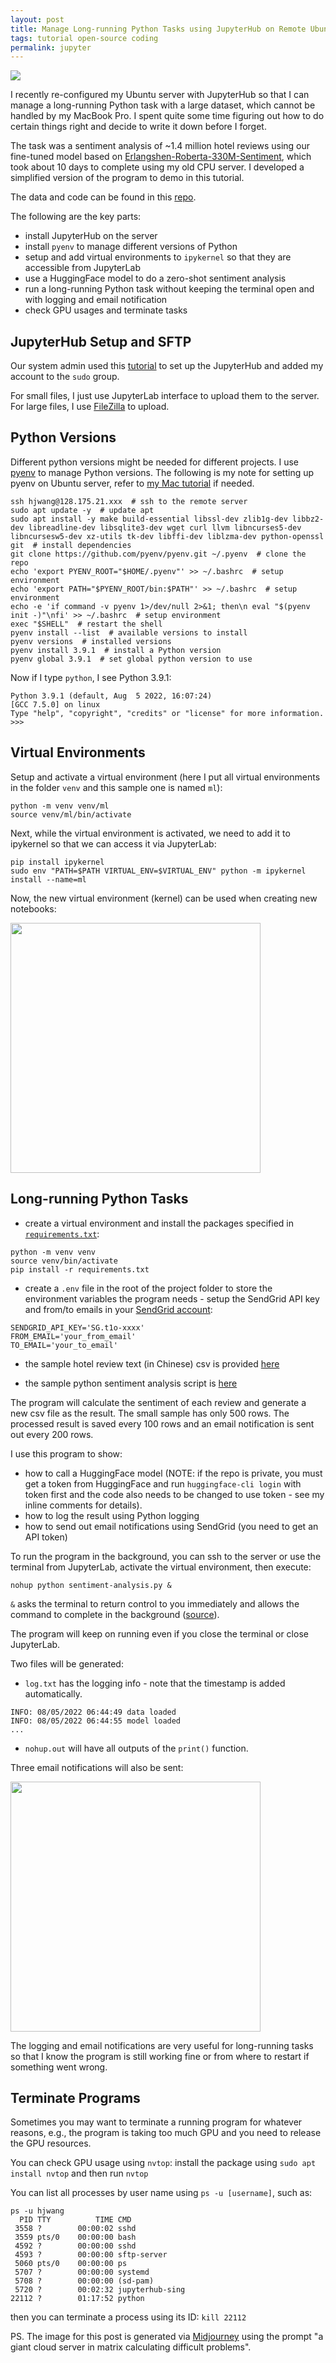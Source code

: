 ```yaml
---
layout: post
title: Manage Long-running Python Tasks using JupyterHub on Remote Ubuntu Server
tags: tutorial open-source coding
permalink: jupyter
---
```


<img class="mx-auto" src="https://user-images.githubusercontent.com/595772/209896201-aa5d0ceb-c13c-466b-b791-2f6acca43c45.png">

I recently re-configured my Ubuntu server with JupyterHub so that I can manage a long-running Python task with a large dataset, which cannot be handled by my MacBook Pro. I spent quite some time figuring out how to do certain things right and decide to write it down before I forget.

The task was a sentiment analysis of ~1.4 million hotel reviews using our fine-tuned model based on [Erlangshen-Roberta-330M-Sentiment](https://huggingface.co/IDEA-CCNL/Erlangshen-Roberta-330M-Sentiment), which took about 10 days to complete using my old CPU server. I developed a simplified version of the program to demo in this tutorial.

The data and code can be found in this [repo](https://github.com/harrywang/hf-sentiment-analysis).

The following are the key parts:

- install JupyterHub on the server
- install `pyenv` to manage different versions of Python
- setup and add virtual environments to `ipykernel` so that they are accessible from JupyterLab
- use a HuggingFace model to do a zero-shot sentiment analysis
- run a long-running Python task without keeping the terminal open and with logging and email notification
- check GPU usages and terminate tasks

## JupyterHub Setup and SFTP

Our system admin used this [tutorial](https://github.com/jupyterhub/jupyterhub-the-hard-way/blob/HEAD/docs/installation-guide-hard.md) to set up the JupyterHub and added my account to the `sudo` group. 

For small files, I just use JupyterLab interface to upload them to the server. For large files, I use [FileZilla](https://filezilla-project.org/) to upload.

## Python Versions

Different python versions might be needed for different projects. I use [pyenv](https://github.com/pyenv/pyenv) to manage Python versions. The following is my note for setting up pyenv on Ubuntu server, refer to [my Mac tutorial](https://harrywang.medium.com/how-to-setup-mac-for-python-development-37e5fd895151) if needed.

```
ssh hjwang@128.175.21.xxx  # ssh to the remote server
sudo apt update -y  # update apt
sudo apt install -y make build-essential libssl-dev zlib1g-dev libbz2-dev libreadline-dev libsqlite3-dev wget curl llvm libncurses5-dev libncursesw5-dev xz-utils tk-dev libffi-dev liblzma-dev python-openssl git  # install dependencies
git clone https://github.com/pyenv/pyenv.git ~/.pyenv  # clone the repo
echo 'export PYENV_ROOT="$HOME/.pyenv"' >> ~/.bashrc  # setup environment
echo 'export PATH="$PYENV_ROOT/bin:$PATH"' >> ~/.bashrc  # setup environment
echo -e 'if command -v pyenv 1>/dev/null 2>&1; then\n eval "$(pyenv init -)"\nfi' >> ~/.bashrc  # setup environment
exec "$SHELL"  # restart the shell
pyenv install --list  # available versions to install 
pyenv versions  # installed versions
pyenv install 3.9.1  # install a Python version
pyenv global 3.9.1  # set global python version to use
```

Now if I type `python`, I see Python 3.9.1:

```
Python 3.9.1 (default, Aug  5 2022, 16:07:24) 
[GCC 7.5.0] on linux
Type "help", "copyright", "credits" or "license" for more information.
>>> 
```

## Virtual Environments

Setup and activate a virtual environment (here I put all virtual environments in the folder `venv` and this sample one is named `ml`):

```
python -m venv venv/ml
source venv/ml/bin/activate
```
Next, while the virtual environment is activated, we need to add it to ipykernel so that we can access it via JupyterLab:

```
pip install ipykernel
sudo env "PATH=$PATH VIRTUAL_ENV=$VIRTUAL_ENV" python -m ipykernel install --name=ml
```

Now, the new virtual environment (kernel) can be used when creating new notebooks:

<img class="mx-auto" width='400' src="https://user-images.githubusercontent.com/595772/183214749-6f93ee12-d59e-466a-8482-c7e211b19692.png">


## Long-running Python Tasks

- create a virtual environment and install the packages specified in [`requirements.txt`](https://github.com/harrywang/hf-sentiment-analysis/blob/main/requirements.txt):

```
python -m venv venv
source venv/bin/activate
pip install -r requirements.txt
```

- create a `.env` file in the root of the project folder to store the environment variables the program needs - setup the SendGrid API key and from/to emails in your [SendGrid account](https://sendgrid.com/):

```
SENDGRID_API_KEY='SG.t1o-xxxx'
FROM_EMAIL='your_from_email'
TO_EMAIL='your_to_email'
```

- the sample hotel review text (in Chinese) csv is provided [here](https://github.com/harrywang/hf-sentiment-analysis/blob/main/hotel-reviews.csv)

- the sample python sentiment analysis script is [here](https://github.com/harrywang/hf-sentiment-analysis/blob/main/sentiment-analysis.py)

The program will calculate the sentiment of each review and generate a new csv file as the result. The small sample has only 500 rows. The processed result is saved every 100 rows and an email notification is sent out every 200 rows.  

I use this program to show:

- how to call a HuggingFace model (NOTE: if the repo is private, you must get a token from HuggingFace and run `huggingface-cli login` with token first and the code also needs to be changed to use token - see my inline comments for details).
- how to log the result using Python logging
- how to send out email notifications using SendGrid (you need to get an API token)

To run the program in the background, you can ssh to the server or use the terminal from JupyterLab, activate the virtual environment, then execute:

```
nohup python sentiment-analysis.py &
```

`&` asks the terminal to return control to you immediately and allows the command to complete in the background ([source](https://serverfault.com/questions/402496/what-does-the-ampersand-symbol-mean-with-nohup)).

The program will keep on running even if you close the terminal or close JupyterLab.

Two files will be generated:

- `log.txt` has the logging info - note that the timestamp is added automatically.

```
INFO: 08/05/2022 06:44:49 data loaded
INFO: 08/05/2022 06:44:55 model loaded
...
```

- `nohup.out` will have all outputs of the `print()` function.

Three email notifications will also be sent:

<img class="mx-auto" width='400' src="https://user-images.githubusercontent.com/595772/183221322-13637c22-f245-4d73-9a96-f1a74bf22913.png">

The logging and email notifications are very useful for long-running tasks so that I know the program is still working fine or from where to restart if something went wrong.

## Terminate Programs

Sometimes you may want to terminate a running program for whatever reasons, e.g., the program is taking too much GPU and you need to release the GPU resources. 

You can check GPU usage using `nvtop`: install the package using `sudo apt install nvtop` and then run `nvtop`

You can list all processes by user name using `ps -u [username]`, such as:

```
ps -u hjwang
  PID TTY          TIME CMD
 3558 ?        00:00:02 sshd
 3559 pts/0    00:00:00 bash
 4592 ?        00:00:00 sshd
 4593 ?        00:00:00 sftp-server
 5060 pts/0    00:00:00 ps
 5707 ?        00:00:00 systemd
 5708 ?        00:00:00 (sd-pam)
 5720 ?        00:02:32 jupyterhub-sing
22112 ?        01:17:52 python
```
then you can terminate a process using its ID: `kill 22112`

PS. The image for this post is generated via [Midjourney](https://www.midjourney.com/) using the prompt "a giant cloud server in matrix calculating difficult problems".